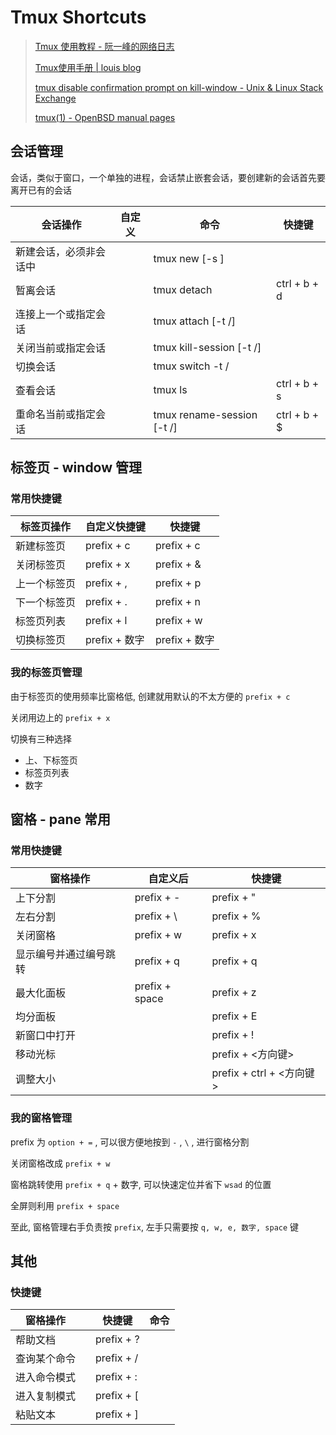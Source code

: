 # Tmux Shortcuts

> [Tmux 使用教程 - 阮一峰的网络日志](https://www.ruanyifeng.com/blog/2019/10/tmux.html)
> 
> [Tmux使用手册 | louis blog](http://louiszhai.github.io/2017/09/30/tmux/#新增面板)
> 
> [tmux disable confirmation prompt on kill-window - Unix & Linux Stack Exchange](https://unix.stackexchange.com/questions/30270/tmux-disable-confirmation-prompt-on-kill-window)
> 
> [tmux(1) - OpenBSD manual pages](https://man.openbsd.org/OpenBSD-current/man1/tmux.1)

## 会话管理

会话，类似于窗口，一个单独的进程，会话禁止嵌套会话，要创建新的会话首先要离开已有的会话

| 会话操作        | 自定义 | 命令                                             | 快捷键          |
| ----------- | --- | ---------------------------------------------- | ------------ |
| 新建会话，必须非会话中 |     | tmux new [-s <name>]                           |              |
| 暂离会话        |     | tmux detach                                    | ctrl + b + d |
| 连接上一个或指定会话  |     | tmux attach [-t <N>/<name>]                    |              |
| 关闭当前或指定会话   |     | tmux kill-session [-t <N>/<name>]              |              |
| 切换会话        |     | tmux switch -t <N>/<name>                      |              |
| 查看会话        |     | tmux ls                                        | ctrl + b + s |
| 重命名当前或指定会话  |     | tmux rename-session [-t <N>/<name>] <new-name> | ctrl + b + $ |

## 标签页 - window 管理

### 常用快捷键

| 标签页操作  | 自定义快捷键      | 快捷键         |
| ------ | ----------- | ----------- |
| 新建标签页  | prefix + c  | prefix + c  |
| 关闭标签页  | prefix + x  | prefix + &  |
| 上一个标签页 | prefix + ,  | prefix + p  |
| 下一个标签页 | prefix + .  | prefix + n  |
| 标签页列表  | prefix + l  | prefix + w  |
| 切换标签页  | prefix + 数字 | prefix + 数字 |

### 我的标签页管理

由于标签页的使用频率比窗格低, 创建就用默认的不太方便的 `prefix + c` 

关闭用边上的 `prefix + x` 

切换有三种选择
- 上、下标签页
- 标签页列表
- 数字

## 窗格 - pane 常用

### 常用快捷键

| 窗格操作        | 自定义后           | 快捷键                   |
| ----------- | -------------- | --------------------- |
| 上下分割        | prefix + -     | prefix + "            |
| 左右分割        | prefix + \     | prefix + %            |
| 关闭窗格        | prefix + w     | prefix + x            |
| 显示编号并通过编号跳转 | prefix + q     | prefix + q            |
| 最大化面板       | prefix + space | prefix + z            |
| 均分面板        |                | prefix + E            |
| 新窗口中打开      |                | prefix + !            |
| 移动光标        |                | prefix + <方向键>        |
| 调整大小        |                | prefix + ctrl + <方向键> |

### 我的窗格管理

prefix 为 `option + =` , 可以很方便地按到 `-` , `\` , 进行窗格分割

关闭窗格改成 `prefix + w`

窗格跳转使用 `prefix + q` + 数字, 可以快速定位并省下 `wsad` 的位置

全屏则利用 `prefix + space`

至此, 窗格管理右手负责按 `prefix`, 左手只需要按 `q, w, e, 数字, space` 键

## 其他

### 快捷键

| 窗格操作   |     | 快捷键        | 命令  |
| ------ | --- | ---------- | --- |
| 帮助文档   |     | prefix + ? |     |
| 查询某个命令 |     | prefix + / |     |
| 进入命令模式 |     | prefix + : |     |
| 进入复制模式 |     | prefix + [ |     |
| 粘贴文本   |     | prefix + ] |     |

